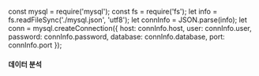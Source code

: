 const mysql = require('mysql');
const fs = require('fs');
let info = fs.readFileSync('./mysql.json', 'utf8');
let connInfo = JSON.parse(info);
let conn = mysql.createConnection({
    host:   connInfo.host,
    user:   connInfo.user,
    password:   connInfo.password,
    database:   connInfo.database,
    port:   connInfo.port
});
#### 데이터 분석
